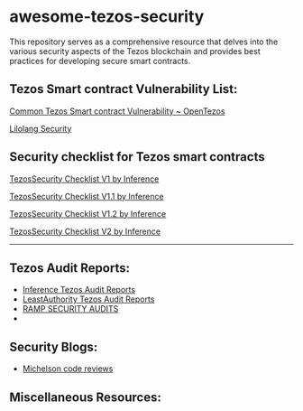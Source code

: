 # awesome-tezos-security 
This repository serves as a comprehensive resource that delves into the various security aspects of the Tezos blockchain and provides best practices for developing secure smart contracts.

## Tezos Smart contract Vulnerability List:
[Common Tezos Smart contract Vulnerability ~ OpenTezos](https://opentezos.com/smart-contracts/avoiding-flaws/)

[Lilolang Security](https://ligolang.org/docs/tutorials/security/?lang=jsligo)

## Security checklist for Tezos smart contracts

[TezosSecurity Checklist V1 by Inference](https://github.com/InferenceAG/TezosSecurityAssessmentChecklist/blob/master/publications/v1.0/Tezos%20smart%20contract%20security%20assessment%20checklist%20-%20v1.0.pdf)

[TezosSecurity Checklist V1.1 by Inference](https://github.com/InferenceAG/TezosSecurityAssessmentChecklist/blob/master/publications/v1.1/Tezos%20smart%20contract%20security%20assessment%20checklist%20-%20v1.1.pdf)

[TezosSecurity Checklist V1.2 by Inference](https://github.com/InferenceAG/TezosSecurityAssessmentChecklist/blob/master/publications/v1.2/Tezos%20smart%20contract%20security%20assessment%20checklist%20-%20v1.2.pdf)

[TezosSecurity Checklist V2 by Inference](https://github.com/InferenceAG/TezosSecurityAssessmentChecklist/blob/master/publications/v2.0/Tezos%20smart%20contract%20security%20assessment%20checklist%20-%20v2.0.pdf)

---

## Tezos Audit Reports:
- [Inference Tezos Audit Reports](https://github.com/InferenceAG/ReportPublications)
- [LeastAuthority Tezos Audit Reports]()
- [RAMP SECURITY AUDITS](https://github.com/RAMP-DEFI/RAMP_SECURITY_AUDITS_TEZOS/blob/main/Smart%20contract%20security%20audit%20report%20-%20RAMP_VERSION_TEZOS.pdf)
- 

## Security Blogs:
- [Michelson code reviews](https://inference.ag/blog/2022-05-11-michelson/)


## Miscellaneous Resources:
